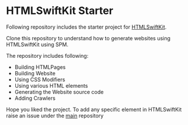 # HTMLSwiftKit Starter 

Following repository includes the starter project for [HTMLSwiftKit](https://github.com/gokulnair2001/HTMLSwiftKit). 

Clone this repository to understand how to generate websites using HTMLSwiftKit using SPM.

The repository includes following:
* Building HTMLPages
* Building Website
* Using CSS Modifiers
* Using various HTML elements
* Generating the Website source code
* Adding Crawlers

Hope you liked the project. To add any specific element in HTMLSwiftKit raise an issue under the [main](https://github.com/gokulnair2001/HTMLSwiftKit) repository
